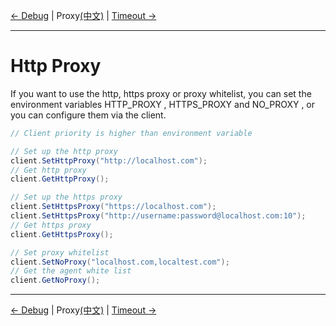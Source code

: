 [← Debug](2-Debug-EN.md) | Proxy[(中文)](3-Proxy-CN.md) | [Timeout →](4-Timeout-EN.md)
***

# Http Proxy
If you want to use the http, https proxy or proxy whitelist, you can set the environment variables HTTP_PROXY , HTTPS_PROXY and NO_PROXY , or you can configure them via the client.

```c#
// Client priority is higher than environment variable

// Set up the http proxy
client.SetHttpProxy("http://localhost.com");
// Get http proxy
client.GetHttpProxy();

// Set up the https proxy
client.SetHttpsProxy("https://localhost.com");
client.SetHttpsProxy("http://username:password@localhost.com:10");
// Get https proxy
client.GetHttpsProxy();

// Set proxy whitelist
client.SetNoProxy("localhost.com,localtest.com");
// Get the agent white list
client.GetNoProxy();
```

***
[← Debug](2-Debug-EN.md) | Proxy[(中文)](3-Proxy-CN.md) | [Timeout →](4-Timeout-EN.md)
